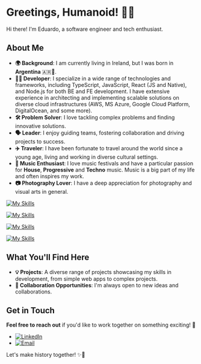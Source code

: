 # Greetings, Humanoid! 👋🤖

Hi there! I'm Eduardo, a software engineer and tech enthusiast.  

## About Me

- **🌍 Background**: I am currently living in Ireland, but I was born in **Argentina** 🇦🇷🧉.
- **👨‍💻 Developer**: I specialize in a wide range of technologies and frameworks, including TypeScript, JavaScript, React (JS and Native), and Node.js for both BE and FE development. I have extensive experience in architecting and implementing scalable solutions on diverse cloud infrastructures (AWS, MS Azure, Google Cloud Platform, DigitalOcean, and some more).
- **🛠️ Problem Solver**: I love tackling complex problems and finding innovative solutions.
- **🗣 Leader**: I enjoy guiding teams, fostering collaboration and driving projects to success.
- **✈️ Traveler**: I have been fortunate to travel around the world since a young age, living and working in diverse cultural settings.
- **🎵 Music Enthusiast**: I love music festivals and have a particular passion for **House**, **Progressive** and **Techno** music. Music is a big part of my life and often inspires my work.
- **📷 Photography Lover**: I have a deep appreciation for photography and visual arts in general.
  
[![My Skills](https://skillicons.dev/icons?i=aws,gcp,azure,bitbucket,cloudflare,firebase,docker,kubernetes,terraform)](https://skillicons.dev)

[![My Skills](https://skillicons.dev/icons?i=mysql,mongodb,postgres,sqlite,dynamodb)](https://skillicons.dev)

[![My Skills](https://skillicons.dev/icons?i=gitlab,react,redux,angular,vue,nextjs,nodejs)](https://skillicons.dev)

[![My Skills](https://skillicons.dev/icons?i=php,js,ts,html,css,wasm,babel,bootstrap,tailwind,cypress,figma)](https://skillicons.dev)
## What You'll Find Here

- **💡 Projects**: A diverse range of projects showcasing my skills in development, from simple web apps to complex projects.
- **🤝 Collaboration Opportunities**: I'm always open to new ideas and collaborations.


## Get in Touch
**Feel free to reach out** if you'd like to work together on something exciting! 🦾

- [![LinkedIn](https://img.shields.io/badge/LinkedIn-Connect-blue?logo=linkedin)](https://www.linkedin.com/in/eduardobruno/)
- [![Email](https://img.shields.io/badge/Email-eduardo.luis.bruno@gmail.com-blue)](mailto:eduardo.luis.bruno@gmail.com)


Let's make history together! ✨🚀
